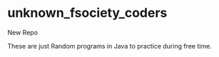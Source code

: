 # unknown_fsociety_coders
New Repo

These are just Random programs in Java to practice during free time.
